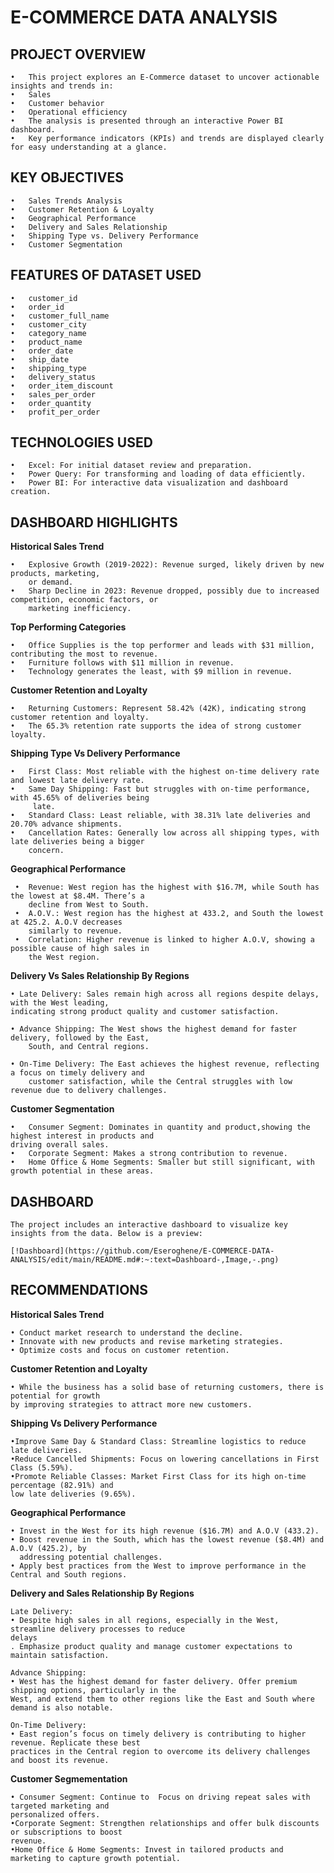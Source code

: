 # E-COMMERCE DATA ANALYSIS

## PROJECT OVERVIEW

	•	This project explores an E-Commerce dataset to uncover actionable insights and trends in:
	•	Sales
	•	Customer behavior
	•	Operational efficiency
	•	The analysis is presented through an interactive Power BI dashboard.
	•	Key performance indicators (KPIs) and trends are displayed clearly for easy understanding at a glance.
 
## KEY OBJECTIVES

	•	Sales Trends Analysis
	•	Customer Retention & Loyalty
	•	Geographical Performance
	•	Delivery and Sales Relationship
	•	Shipping Type vs. Delivery Performance
	•	Customer Segmentation
 
## FEATURES OF DATASET USED

	•	customer_id
	•	order_id
	•	customer_full_name
	•	customer_city
	•	category_name
	•	product_name
	•	order_date
	•	ship_date
	•	shipping_type
	•	delivery_status
	•	order_item_discount
	•	sales_per_order
	•	order_quantity
	•	profit_per_order

 ## TECHNOLOGIES USED
 
 	•	Excel: For initial dataset review and preparation.
	•	Power Query: For transforming and loading of data efficiently.
	•	Power BI: For interactive data visualization and dashboard creation.

 ## DASHBOARD HIGHLIGHTS
 
  **Historical Sales Trend**
	
	•	Explosive Growth (2019-2022): Revenue surged, likely driven by new products, marketing,
        or demand.
	•	Sharp Decline in 2023: Revenue dropped, possibly due to increased competition, economic factors, or 
        marketing inefficiency.
 
  **Top Performing Categories**
	
 	•	Office Supplies is the top performer and leads with $31 million, contributing the most to revenue.
	•	Furniture follows with $11 million in revenue.
	•	Technology generates the least, with $9 million in revenue.
 
**Customer Retention and Loyalty**

	•	Returning Customers: Represent 58.42% (42K), indicating strong customer retention and loyalty.
	•	The 65.3% retention rate supports the idea of strong customer loyalty.

 **Shipping Type Vs Delivery Performance**
 
 	•	First Class: Most reliable with the highest on-time delivery rate and lowest late delivery rate.
	•	Same Day Shipping: Fast but struggles with on-time performance, with 45.65% of deliveries being 
         late.
	•	Standard Class: Least reliable, with 38.31% late deliveries and 20.70% advance shipments.
	•	Cancellation Rates: Generally low across all shipping types, with late deliveries being a bigger 
        concern.

**Geographical Performance**

	 •	Revenue: West region has the highest with $16.7M, while South has the lowest at $8.4M. There’s a 
        decline from West to South.
	 •	A.O.V.: West region has the highest at 433.2, and South the lowest at 425.2. A.O.V decreases 
        similarly to revenue.
	 •	Correlation: Higher revenue is linked to higher A.O.V, showing a possible cause of high sales in 
        the West region.

 **Delivery Vs Sales Relationship By Regions**
 
    • Late Delivery: Sales remain high across all regions despite delays, with the West leading, 
    indicating strong product quality and customer satisfaction.
	
	• Advance Shipping: The West shows the highest demand for faster delivery, followed by the East, 
        South, and Central regions.
		
	• On-Time Delivery: The East achieves the highest revenue, reflecting a focus on timely delivery and 
        customer satisfaction, while the Central struggles with low revenue due to delivery challenges.
		
**Customer Segmentation**

 	•	Consumer Segment: Dominates in quantity and product,showing the highest interest in products and 
    driving overall sales.
	•	Corporate Segment: Makes a strong contribution to revenue.
	•	Home Office & Home Segments: Smaller but still significant, with growth potential in these areas.

## DASHBOARD

    The project includes an interactive dashboard to visualize key insights from the data. Below is a preview:

    [!Dashboard](https://github.com/Eseroghene/E-COMMERCE-DATA-ANALYSIS/edit/main/README.md#:~:text=Dashboard-,Image,-.png)

## RECOMMENDATIONS

  **Historical Sales Trend**
		
	• Conduct market research to understand the decline.
	• Innovate with new products and revise marketing strategies.
	• Optimize costs and focus on customer retention.

 **Customer Retention and Loyalty**
 
  	• While the business has a solid base of returning customers, there is potential for growth 
    by improving strategies to attract more new customers.
		
 **Shipping Vs Delivery Performance**
 
    •Improve Same Day & Standard Class: Streamline logistics to reduce late deliveries.
	•Reduce Cancelled Shipments: Focus on lowering cancellations in First Class (5.59%).
	•Promote Reliable Classes: Market First Class for its high on-time percentage (82.91%) and 
    low late deliveries (9.65%).
		
 **Geographical Performance**
 
    • Invest in the West for its high revenue ($16.7M) and A.O.V (433.2).
	• Boost revenue in the South, which has the lowest revenue ($8.4M) and A.O.V (425.2), by 
      addressing potential challenges.
    • Apply best practices from the West to improve performance in the Central and South regions.

**Delivery and Sales Relationship By Regions**
		
	Late Delivery:
	• Despite high sales in all regions, especially in the West, streamline delivery processes to reduce 
    delays
	. Emphasize product quality and manage customer expectations to maintain satisfaction.
 
	Advance Shipping:
	• West has the highest demand for faster delivery. Offer premium shipping options, particularly in the 
    West, and extend them to other regions like the East and South where demand is also notable.
	
	On-Time Delivery:
	• East region’s focus on timely delivery is contributing to higher revenue. Replicate these best 
    practices in the Central region to overcome its delivery challenges and boost its revenue.

**Customer Segmementation**

	• Consumer Segment: Continue to  Focus on driving repeat sales with targeted marketing and 
    personalized offers.
	•Corporate Segment: Strengthen relationships and offer bulk discounts or subscriptions to boost 
    revenue.
	•Home Office & Home Segments: Invest in tailored products and marketing to capture growth potential.
